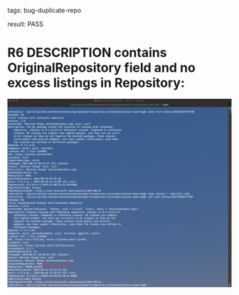 tags: bug-duplicate-repo

result: PASS

# R6 DESCRIPTION contains OriginalRepository field and no excess listings in Repository:

![output](output.png)
